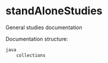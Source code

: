 # standAloneStudies
General studies documentation

Documentation structure:

```java
java
    collections
```